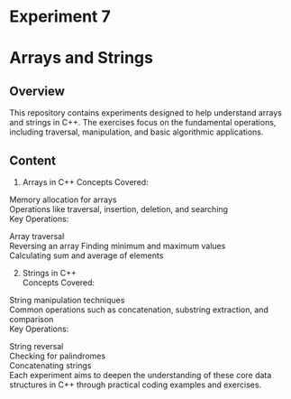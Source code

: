 # Experiment 7
# Arrays and Strings
## Overview
This repository contains experiments designed to help understand arrays and strings in C++. The exercises focus on the fundamental operations, including traversal, manipulation, and basic algorithmic applications.  
## Content  
1. Arrays in C++
Concepts Covered:  

Memory allocation for arrays    
Operations like traversal, insertion, deletion, and searching    
Key Operations:    

Array traversal  
Reversing an array
Finding minimum and maximum values  
Calculating sum and average of elements 

2. Strings in C++  
Concepts Covered:  

String manipulation techniques  
Common operations such as concatenation, substring extraction, and comparison  
Key Operations:  

String reversal  
Checking for palindromes  
Concatenating strings  
Each experiment aims to deepen the understanding of these core data structures in C++ through practical coding examples and exercises.  
